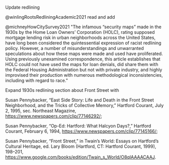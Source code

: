 Update redlining

@winlingRootsRedliningAcademic2021
read and add

@michneyHowCitySurvey2021
"The infamous “security maps” made in the 1930s by the Home Loan Owners’ Corporation (HOLC), rating supposed mortgage lending risk in urban neighborhoods across the United States, have long been considered the quintessential expression of racist redlining policy. However, a number of misunderstandings and unwarranted speculations about how these maps were made and used have proliferated. Using previously unexamined correspondence, this article establishes that HOLC could not have used the maps for loan denials, did share them with the Federal Housing Administration but not with private industry, and highly improvised their production with numerous methodological inconsistencies, including with regard to race."


Expand 1930s redlining section about Front Street with

Susan Pennybacker, “East Side Story: Life and Death in the Front Street Neighborhood, and the Tricks of Collective Memory,” Hartford Courant, July 2, 1995, sec. Northeast Magazine, https://www.newspapers.com/clip/77146292/;

Susan Pennybacker, “Op-Ed: Hartford: What Halcyon Days?,” Hartford Courant, February 6, 1994, https://www.newspapers.com/clip/77145166/;

Susan Pennybacker, “Front Street,” in Twain’s World: Essays on Hartford’s Cultural Heritage, ed. Lary Bloom (Hartford, CT: Hartford Courant, 1999), 198–201, https://www.google.com/books/edition/Twain_s_World/O8qlAAAACAAJ.
